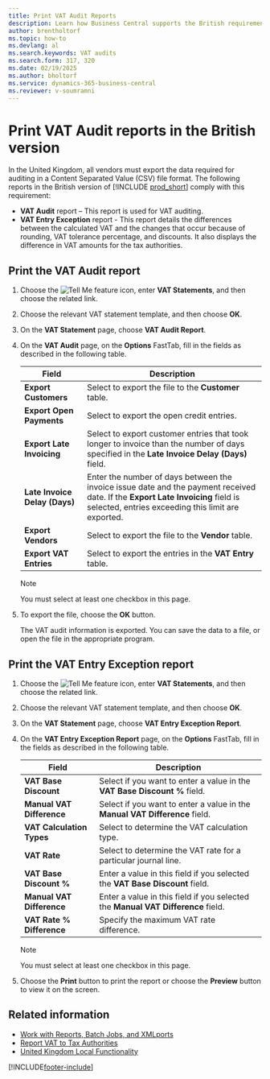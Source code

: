 ```yaml
---
title: Print VAT Audit Reports
description: Learn how Business Central supports the British requirements for VAT audits.
author: brentholtorf
ms.topic: how-to
ms.devlang: al
ms.search.keywords: VAT audits
ms.search.form: 317, 320
ms.date: 02/19/2025
ms.author: bholtorf
ms.service: dynamics-365-business-central
ms.reviewer: v-soumramni
---
```


# Print VAT Audit reports in the British version

In the United Kingdom, all vendors must export the data required for auditing in a Content Separated Value (CSV) file format. The following reports in the British version of [!INCLUDE [prod_short](../../includes/prod_short.md)] comply with this requirement:  

- **VAT Audit**  report – This report is used for VAT auditing.  
- **VAT Entry Exception** report - This report details the differences between the calculated VAT and the changes that occur because of rounding, VAT tolerance percentage, and discounts. It also displays the difference in VAT amounts for the tax authorities.  

## Print the VAT Audit report  

1. Choose the ![Tell Me feature](../../media/ui-search/search_small.png "Tell me what you want to do") icon, enter **VAT Statements**, and then choose the related link.  
1. Choose the relevant VAT statement template, and then choose **OK**.
1. On the **VAT Statement** page, choose **VAT Audit Report**.
1. On the **VAT Audit** page, on the **Options** FastTab, fill in the fields as described in the following table.  

    |Field|Description|  
    |-----|-----------|  
    |**Export Customers**|Select to export the file to the **Customer** table.|  
    |**Export Open Payments**|Select to export the open credit entries.|  
    |**Export Late Invoicing**|Select to export customer entries that took longer to invoice than the number of days specified in the **Late Invoice Delay (Days)** field.|  
    |**Late Invoice Delay (Days)**|Enter the number of days between the invoice issue date and the payment received date. If the **Export Late Invoicing** field is selected, entries exceeding this limit are exported.|  
    |**Export Vendors**|Select to export the file to the **Vendor** table.|  
    |**Export VAT Entries**|Select to export the entries in the **VAT Entry** table.|  

    > [!NOTE]  
    > You must select at least one checkbox in this page.  

1. To export the file, choose the **OK** button.  

    The VAT audit information is exported. You can save the data to a file, or open the file in the appropriate program.  

## Print the VAT Entry Exception report  

1. Choose the ![Tell Me feature](../../media/ui-search/search_small.png "Tell me what you want to do") icon, enter **VAT Statements**, and then choose the related link.  
1. Choose the relevant VAT statement template, and then choose **OK**.
1. On the **VAT Statement** page, choose **VAT Entry Exception Report**.  
1. On the **VAT Entry Exception Report** page, on the **Options** FastTab, fill in the fields as described in the following table.  

    |Field|Description|  
    |---------------------------------|---------------------------------------|  
    |**VAT Base Discount**|Select if you want to enter a value in the **VAT Base Discount %** field.|  
    |**Manual VAT Difference**|Select if you want to enter a value in the **Manual VAT Difference** field.|  
    |**VAT Calculation Types**|Select to determine the VAT calculation type.|  
    |**VAT Rate**|Select to determine the VAT rate for a particular journal line.|  
    |**VAT Base Discount %**|Enter a value in this field if you selected the **VAT Base Discount** field.|  
    |**Manual VAT Difference**|Enter a value in this field if you selected the **Manual VAT Difference** field.|  
    |**VAT Rate % Difference**|Specify the maximum VAT rate difference.|  

    > [!NOTE]  
    > You must select at least one checkbox in this page.  

1. Choose the **Print** button to print the report or choose the **Preview** button to view it on the screen.  

## Related information

- [Work with Reports, Batch Jobs, and XMLports](../../ui-work-report.md)  
- [Report VAT to Tax Authorities](../../finance-how-report-vat.md)  
- [United Kingdom Local Functionality](united-kingdom-local-functionality.md)

[!INCLUDE[footer-include](../../includes/footer-banner.md)]
